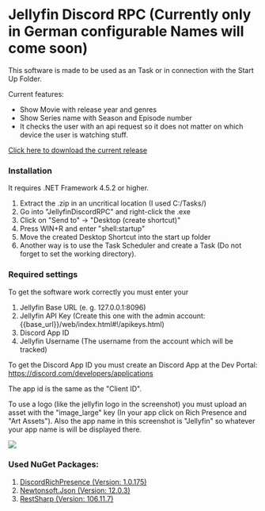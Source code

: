 # Jellyfin Discord RPC (Currently only in German configurable Names will come soon)

This software is made to be used as an Task or in connection with the Start Up Folder.

Current features:
  - Show Movie with release year and genres
  - Show Series name with Season and Episode number
  - It checks the user with an api request so it does not matter on which device the user is watching stuff.

[Click here to download the current release](https://github.com/synexTG/jellyfin-discordrpc/releases)

### Installation

It requires .NET Framework 4.5.2 or higher.
1. Extract the .zip in an uncritical location (I used C:/Tasks/)
2. Go into "JellyfinDiscordRPC" and right-click the .exe
3. Click on "Send to" -> "Desktop (create shortcut)"
4. Press WIN+R and enter "shell:startup"
5. Move the created Desktop Shortcut into the start up folder
6. Another way is to use the Task Scheduler and create a Task (Do not forget to set the working directory).

### Required settings
To get the software work correctly you must enter your
1. Jellyfin Base URL (e. g. 127.0.0.1:8096)
2. Jellyfin API Key (Create this one with the admin account: {{base_url}}/web/index.html#!/apikeys.html)
3. Discord App ID
4. Jellyfin Username (The username from the account which will be tracked)

To get the Discord App ID you must create an Discord App at the Dev Portal:
https://discord.com/developers/applications

The app id is the same as the "Client ID".

To use a logo (like the jellyfin logo in the screenshot) you must upload an asset with the "image_large" key (In your app click on Rich Presence and "Art Assets").
Also the app name in this screenshot is "Jellyfin" so whatever your app name is will be displayed there.

![](https://i.imgur.com/6Mf8dr6.png)

### Used NuGet Packages:
1. [DiscordRichPresence (Version: 1.0.175)](https://www.nuget.org/packages/DiscordRichPresence/)
2. [Newtonsoft.Json (Version: 12.0.3)](https://www.nuget.org/packages/Newtonsoft.Json/)
3. [RestSharp (Version: 106.11.7)](https://www.nuget.org/packages/RestSharp/)
